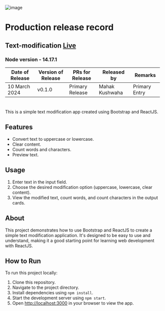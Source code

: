 ![image](https://github.com/mahak-23/text-modification/assets/107416996/52f4cc1c-1464-4cda-a9e7-8342db9a7489)

# Production release record
## Text-modification [Live](https://text-modification.netlify.app/)
### Node version - 14.17.1

| Date of Release  | Version of Release | PRs for Release | Released by    | Remarks       |
| ---------------- | ------------------ | --------------- | -------------- | ------------- |
| 10 March 2024 | v0.1.0             | Primary Release | Mahak Kushwaha | Primary Entry |

#
This is a simple text modification app created using Bootstrap and ReactJS.

## Features

- Convert text to uppercase or lowercase.
- Clear content.
- Count words and characters.
- Preview text.

## Usage

1. Enter text in the input field.
2. Choose the desired modification option (uppercase, lowercase, clear content).
3. View the modified text, count words, and count characters in the output cards.

## About

This project demonstrates how to use Bootstrap and ReactJS to create a simple text modification application. It's designed to be easy to use and understand, making it a good starting point for learning web development with ReactJS.

## How to Run

To run this project locally:

1. Clone this repository.
2. Navigate to the project directory.
3. Install dependencies using `npm install`.
4. Start the development server using `npm start`.
5. Open [http://localhost:3000](http://localhost:3000) in your browser to view the app.
